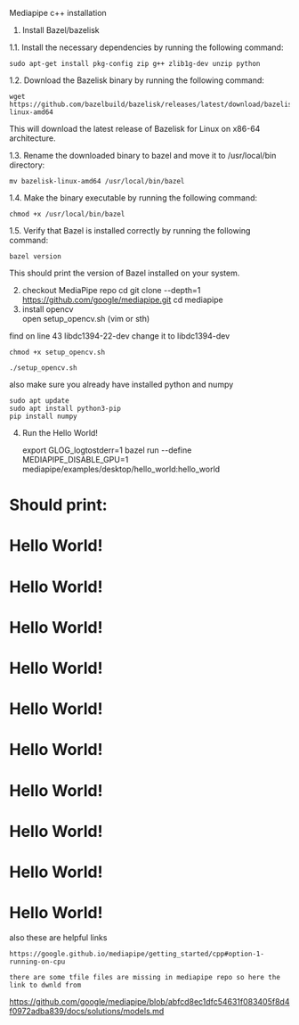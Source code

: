 Mediapipe c++ installation

1. Install Bazel/bazelisk

1.1. Install the necessary dependencies by running the following command:

	sudo apt-get install pkg-config zip g++ zlib1g-dev unzip python

1.2. Download the Bazelisk binary by running the following command:

	wget https://github.com/bazelbuild/bazelisk/releases/latest/download/bazelisk-linux-amd64

This will download the latest release of Bazelisk for Linux on x86-64 architecture.

1.3. Rename the downloaded binary to bazel and move it to /usr/local/bin directory:

	mv bazelisk-linux-amd64 /usr/local/bin/bazel

1.4. Make the binary executable by running the following command:

	chmod +x /usr/local/bin/bazel

1.5. Verify that Bazel is installed correctly by running the following command:

	bazel version

This should print the version of Bazel installed on your system.

2. checkout MediaPipe repo
	cd
	git clone --depth=1 https://github.com/google/mediapipe.git
	cd mediapipe
3. install opencv	
open setup_opencv.sh (vim or sth)

find on line 43  libdc1394-22-dev change it to  libdc1394-dev

	chmod +x setup_opencv.sh

	./setup_opencv.sh

also make sure you already have installed python and numpy

	sudo apt update
	sudo apt install python3-pip
	pip install numpy

4. Run the Hello World! 
	
	export GLOG_logtostderr=1
	bazel run --define MEDIAPIPE_DISABLE_GPU=1 \
    mediapipe/examples/desktop/hello_world:hello_world

# Should print:
# Hello World!
# Hello World!
# Hello World!
# Hello World!
# Hello World!
# Hello World!
# Hello World!
# Hello World!
# Hello World!
# Hello World! 

also these are helpful links

	https://google.github.io/mediapipe/getting_started/cpp#option-1-running-on-cpu

	there are some tfile files are missing in mediapipe repo so here the link to dwnld from

https://github.com/google/mediapipe/blob/abfcd8ec1dfc54631f083405f8d4f0972adba839/docs/solutions/models.md


